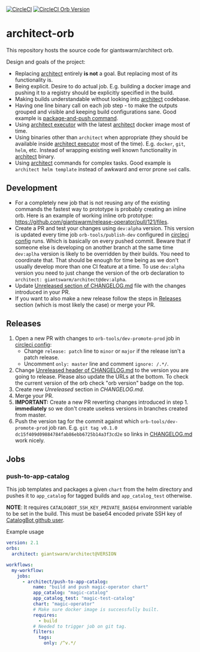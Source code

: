 [![CircleCI](https://circleci.com/gh/giantswarm/architect-orb.svg?style=shield)](https://circleci.com/gh/giantswarm/architect-orb) [![CircleCI Orb Version](https://img.shields.io/badge/endpoint.svg?url=https://badges.circleci.io/orb/giantswarm/architect)](https://circleci.com/orbs/registry/orb/giantswarm/architect)

# architect-orb

This repository hosts the source code for giantswarm/architect orb.

Design and goals of the project:

- Replacing [architect][architect] entirely **is not** a goal. But replacing most of its functionality is.
- Being explicit. Desire to do actual job. E.g. building a docker image and pushing it to a registry should be explicitly specified in the build.
- Making builds understandable without looking into [architect][architect] codebase.
- Having one line binary call on each job step - to make the outputs grouped and visible and keeping build configurations sane. Good example is [package-and-push command](https://github.com/giantswarm/architect-orb/blob/master/src/commands/package-and-push.yaml).
- Using [architect executor][architect-executor] with the latest [architect][architect] docker image most of time.
- Using binaries other than `architect` when appropriate (they should be available inside [architect executor][architect-executor] most of the time). E.g. `docker`, `git`, `helm`, etc. Instead of wrapping existing well known functionality in [architect][architect] binary.
- Using [architect][architect] commands for complex tasks. Good example is `architect helm template` instead of awkward and error prone `sed` calls.

## Development

- For a completely new job that is not reusing any of the existing commands the fastest way to prototype is probably creating an inline orb. Here is an example of working inline orb prototype: https://github.com/giantswarm/release-operator/pull/121/files.
- Create a PR and test your changes using `dev:alpha` version. This version is updated every time job `orb-tools/publish-dev` configured in [circleci config](.circleci/config.yml) runs. Which is basically on every pushed commit. Beware that if someone else is developing on another branch at the same time `dev:aplha` version is likely to be overridden by their builds. You need to coordinate that. That should be enough for time being as we don't usually develop more than one CI feature at a time. To use `dev:alpha` version you need to just change the version of the orb declaration to `architect: giantswarm/architect@dev:alpha`.
- Update [Unreleased section of CHANGELOG.md](CHANGELOG.md#Unreleased) file with the changes introduced in your PR.
- If you want to also make a new release follow the steps in [Releases](#Releases) section (which is most likely the case) or merge your PR.

## Releases

1. Open a new PR with changes to `orb-tools/dev-promote-prod` job in [circleci config](.circleci/config.yml):
    - Change `release: patch` line to `minor` or `major` if the release isn't a patch release.
    - Uncomment `only: master` line and comment `ignore: /.*/`.
2. Change [Unreleased header of CHANGELOG.md](CHANGELOG.md#Unreleased) to the version you are going to release. Please also update the URLs at the bottom. To check the current version of the orb check "orb version" badge on the top.
3. Create new _Unreleased_ section in _CHANGELOG.md_.
4. Merge your PR.
5. **IMPORTANT:** Create a new PR reverting changes introduced in step 1. **immediately** so we don't create useless versions in branches created from master.
6. Push the version tag for the commit against which `orb-tools/dev-promote-prod` job ran. E.g. `git tag v0.1.0 dc15f409d09884784fab86ebb6725b14a3f3cd2e` so links in [CHANGELOG.md](CHANGELOG.md) work nicely.

## Jobs

### push-to-app-catalog

This job templates and packages a given `chart` from the helm directory and pushes it to `app_catalog` for tagged builds and `app_catalog_test` otherwise.

**NOTE**: It requires `CATALOGBOT_SSH_KEY_PRIVATE_BASE64` environment variable to be set in the build. This must be base64 encoded private SSH key of [CatalogBot github user](https://github.com/catalogbot).

Example usage

```yaml
version: 2.1
orbs:
  architect: giantswarm/architect@VERSION

workflows:
  my-workflow:
    jobs:
      - architect/push-to-app-catalog:
          name: "build and push magic-operator chart"
          app_catalog: "magic-catalog"
          app_catalog_test: "magic-test-catalog"
          chart: "magic-operator"
          # Make sure docker image is successfully built.
          requires:
            - build
          # Needed to trigger job on git tag.
          filters:
            tags:
              only: /^v.*/
```

[architect]: https://github.com/giantswarm/architect
[architect-executor]: https://github.com/giantswarm/architect-orb/blob/master/src/executors/architect.yaml
